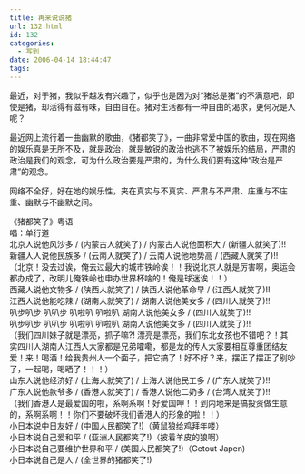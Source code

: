 ```yaml
---
title: 再来说说猪
url: 132.html
id: 132
categories:
  - 写到
date: 2006-04-14 18:44:47
tags:
---
```


最近，对于猪，我似乎越发有兴趣了，似乎也是因为对“猪总是猪”的不满意吧，即使是猪，却活得有滋有味，自由自在。猪对生活都有一种自由的渴求，更何况是人呢？  
  
最近网上流行着一曲幽默的歌曲，《猪都笑了》，一曲非常爱中国的歌曲，现在网络的娱乐真是无所不及，就是政治，就是敏锐的政治也逃不了被娱乐的结局，严肃的政治是我们的观念，可为什么政治要是严肃的，为什么我们要有这种“政治是严肃”的观念。  
  
网络不全好，好在她的娱乐性，夹在真实与不真实、严肃与不严肃、庄重与不庄重、幽默与不幽默之间。  
  
  
《猪都笑了》粤语  
唱：单行道  
北京人说他风沙多 / (内蒙古人就笑了) / 内蒙古人说他面积大 / (新疆人就笑了)!!  
新疆人人说他民族多 / (云南人就笑了) / 云南人说他地势高 / (西藏人就笑了)!!  
（北京！没去过诶，俺去过最大的城市铁岭诶！！我说北京人就是厉害啊，奥运会都办成了，改明儿俺铁岭也申办世界杯啥的！俺是球迷诶！！）  
西藏人说他文物多 / (陕西人就笑了) / 陕西人说他革命早 / (江西人就笑了)!!  
江西人说他能吃辣 / (湖南人就笑了) / 湖南人说他美女多 / (四川人就笑了)!!  
叭步叭步 叭叭步 叭啦叭 叭啦叭 湖南人说他美女多 / (四川人就笑了)!!  
叭步叭步 叭叭步 叭啦叭 叭啦叭 湖南人说他美女多 / (四川人就笑了)!!  
（我们四川妹子就是漂亮，抓子嘛?! 漂亮是漂亮，我们东北女孩也不错吧？！其实四川人湖南人江西人大家都是兄弟嚯嘞，都是龙的传人大家要相互尊重团结友爱！来！喝酒！给我贵州人一个面子，把它搞了！好不好？来，摆正了摆正了别吵了，一起喝，喝晒了！！！）  
山东人说他经济好 / (上海人就笑了) / 上海人说他民工多 / (广东人就笑了)!!  
广东人说他款爷多 / (香港人就笑了) / 香港人说他二奶多 / (台湾人就笑了)!!  
（我们香港人是最爱国的啦，系啊系啊！好爱国呷！！到内地来是搞投资做生意的，系啊系啊！！你们不要破坏我们香港人的形象的啦！！）  
小日本说中日友好 / (中国人民都笑了!)（黄鼠狼给鸡拜年喽）  
小日本说自己爱和平 / (亚洲人民都笑了!)（披着羊皮的狼啊）  
小日本说自己要维护世界和平 / (美国人民都笑了!)（Getout Japen)  
小日本说自己是人 / (全世界的猪都笑了!)